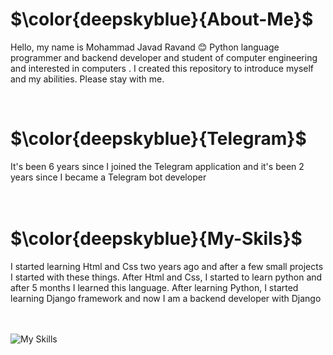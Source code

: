 <h1>$\color{deepskyblue}{About-Me}$</h1>

Hello, my name is Mohammad Javad Ravand 😊 Python language programmer and backend developer and student of computer engineering and interested in computers .  I created this repository to introduce myself and my abilities. Please stay with me.


<br>


<h1>$\color{deepskyblue}{Telegram}$</h1>
It's been 6 years since I joined the Telegram application and it's been 2 years since I became a Telegram bot developer


<br>
<br>
<br>



<h1>$\color{deepskyblue}{My-Skils}$</h1>
I started learning Html and Css two years ago and after a few small projects I started with these things. After Html and Css, I started to learn python and after 5 months I learned this language. After learning Python, I started learning Django framework and now I am a backend developer with Django

<br>
<br>
<br>


![My Skills](https://skillicons.dev/icons?i=python,html,css,django,sqlite,stackoverflow,vscode,windows,flexbox,pycharm)
